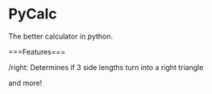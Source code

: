PyCalc
======

The better calculator in python. 

===Features===

/right: Determines if 3 side lengths turn into a right triangle

and more!
